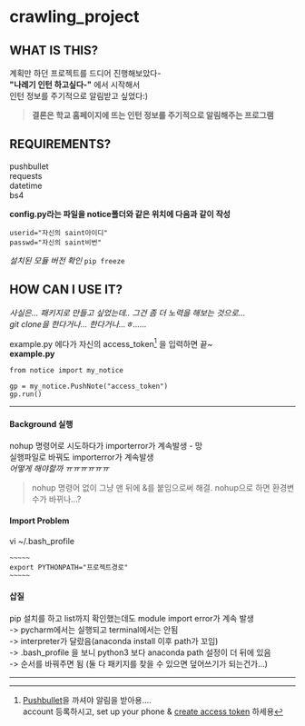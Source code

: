 # crawling_project

## WHAT IS THIS?  

계획만 하던 프로젝트를 드디어 진행해보았다-  
**"나레기 인턴 하고싶다-"** 에서 시작해서  
인턴 정보를 주기적으로 알림받고 싶었다:)
>**결론은 학교 홈페이지에 뜨는 인턴 정보를 주기적으로 알림해주는 프로그램**      



## REQUIREMENTS?  

pushbullet  
requests  
datetime  
bs4    


**config.py라는 파일을 notice폴더와 같은 위치에 다음과 같이 작성**
```
userid="자신의 saint아이디"  
passwd="자신의 saint비번"
```
  
*설치된 모듈 버전 확인*
`pip freeze`

## HOW CAN I USE IT?  

*사실은... 패키지로 만들고 싶었는데.. 그건 좀 더 노력을 해보는 것으로...*  
*git clone을 한다거나... 한다거나...ㅎ......*  

example.py 에다가 자신의 access_token[^1] 을 입력하면 끝~  
**example.py**  
```
from notice import my_notice

gp = my_notice.PushNote("access_token")
gp.run()
```
  
---
#### Background 실행
  
nohup 명령어로 시도하다가 importerror가 계속발생 - 망  
실행파일로 바꿔도 importerror가 계속발생  
*어떻게 해야할까 ㅠㅠㅠㅠㅠㅠ*    

>nohup 명령어 없이 그냥 맨 뒤에 &를 붙임으로써 해결. nohup으로 하면 환경변수가
>바뀌나...?
#### Import Problem

vi ~/.bash_profile 
```
~~~~~
export PYTHONPATH="프로젝트경로"
~~~~~
```    
#### 삽질

pip 설치를 하고 list까지 확인했는데도 module import error가 계속 발생  
-> pycharm에서는 실행되고 terminal에서는 안됨  
-> interpreter가 달랐음(anaconda install 이후 path가 꼬임)  
-> .bash_profile 을 보니 python3 보다 anaconda path 설정이 더 뒤에 있음  
-> 순서를 바꿔주면 됨 (둘 다 패키지를 찾을 수 있으면 덮어쓰기가 되는건가...)    

---
[^1]: [Pushbullet](https://www.pushbullet.com)을 까셔야 알림을 받아용....  
account 등록하시고, set up your phone & [create access token](https://www.pushbullet.com/#settings/account) 하세용

